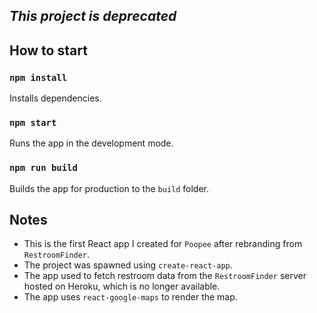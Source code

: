 ## *This project is deprecated*

## How to start
### `npm install`
Installs dependencies.

### `npm start`
Runs the app in the development mode.

### `npm run build`
Builds the app for production to the `build` folder.

## Notes
- This is the first React app I created for `Poopee` after rebranding from `RestroomFinder`.
- The project was spawned using `create-react-app`.
- The app used to fetch restroom data from the `RestroomFinder` server hosted on Heroku, which is no longer available.
- The app uses `react-google-maps` to render the map.
